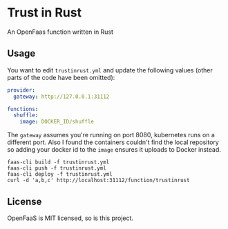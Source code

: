 # Trust in Rust

An OpenFaas function written in Rust

## Usage

You want to edit `trustinrust.yml` and update the following values (other parts of the code have been omitted):

```yml
provider:
  gateway: http://127.0.0.1:31112

functions:
  shuffle:
    image: DOCKER_ID/shuffle
```

The `gateway` assumes you're running on port 8080, kubernetes runs on a different port. Also I found the containers couldn't find the local repository so adding your docker id to the `image` ensures it uploads to Docker instead.


```shell
faas-cli build -f trustinrust.yml
faas-cli push -f trustinrust.yml
faas-cli deploy -f trustinrust.yml
curl -d 'a,b,c' http://localhost:31112/function/trustinrust
```

## License

OpenFaaS is MIT licensed, so is this project.
